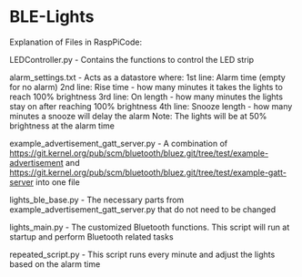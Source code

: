 # BLE-Lights

Explanation of Files in RaspPiCode:

LEDController.py - Contains the functions to control the LED strip

alarm_settings.txt - Acts as a datastore where:
1st line: Alarm time (empty for no alarm)
2nd line: Rise time - how many minutes it takes the lights to reach 100% brightness
3rd line: On length - how many minutes the lights stay on after reaching 100% brightness
4th line: Snooze length - how many minutes a snooze will delay the alarm
Note: The lights will be at 50% brightness at the alarm time

example_advertisement_gatt_server.py - A combination of https://git.kernel.org/pub/scm/bluetooth/bluez.git/tree/test/example-advertisement and https://git.kernel.org/pub/scm/bluetooth/bluez.git/tree/test/example-gatt-server
into one file

lights_ble_base.py - The necessary parts from example_advertisement_gatt_server.py that do not need to be changed

lights_main.py - The customized Bluetooth functions. This script will run at startup and perform Bluetooth related tasks

repeated_script.py - This script runs every minute and adjust the lights based on the alarm time
